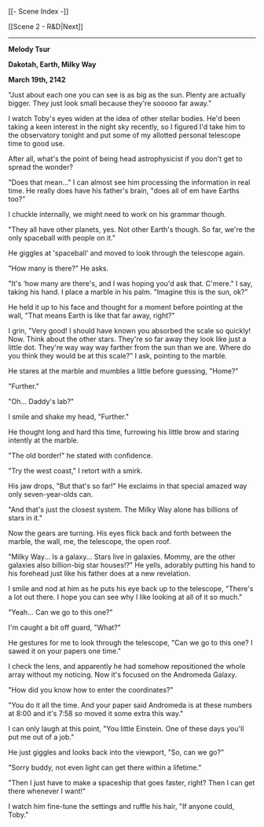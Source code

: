 [[- Scene Index -]]

[[Scene 2 - R&D|Next]]

---
**Melody Tsur**

**Dakotah, Earth, Milky Way**

**March 19th, 2142**

"Just about each one you can see is as big as the sun. Plenty are actually bigger. They just look small because they're sooooo far away."

  

I watch Toby's eyes widen at the idea of other stellar bodies. He'd been taking a keen interest in the night sky recently, so I figured I'd take him to the observatory tonight and put some of my allotted personal telescope time to good use.

  

After all, what's the point of being head astrophysicist if you don't get to spread the wonder?

  

"Does that mean..." I can almost see him processing the information in real time. He really does have his father's brain, "does all of em have Earths too?"

  

I chuckle internally, we might need to work on his grammar though.

  

"They all have other planets, yes. Not other Earth's though. So far, we're the only spaceball with people on it."

  

He giggles at 'spaceball' and moved to look through the telescope again.

  

"How many is there?" He asks.

  

"It's ‘how many are there's, and I was hoping you'd ask that. C'mere." I say, taking his hand. I place a marble in his palm. "Imagine this is the sun, ok?"

  

He held it up to his face and thought for a moment before pointing at the wall, "That means Earth is like that far away, right?"

  

I grin, "Very good! I should have known you absorbed the scale so quickly! Now. Think about the other stars. They're so far away they look like just a little dot. They're way way way farther from the sun than we are. Where do you think they would be at this scale?" I ask, pointing to the marble.

  

He stares at the marble and mumbles a little before guessing, "Home?"

  

"Further."

  

"Oh... Daddy's lab?"

  

I smile and shake my head, "Further."

  

He thought long and hard this time, furrowing his little brow and staring intently at the marble.

  

"The old border!" he stated with confidence.

  

"Try the west coast," I retort with a smirk.

  

His jaw drops, "But that's so far!" He exclaims in that special amazed way only seven-year-olds can.

  

"And that's just the closest system. The Milky Way alone has billions of stars in it."

  

Now the gears are turning. His eyes flick back and forth between the marble, the wall, me, the telescope, the open roof.

  

"Milky Way... Is a galaxy... Stars live in galaxies. Mommy, are the other galaxies also billion-big star houses!?" He yells, adorably putting his hand to his forehead just like his father does at a new revelation.

  

I smile and nod at him as he puts his eye back up to the telescope, "There's a lot out there. I hope you can see why I like looking at all of it so much."

  

"Yeah... Can we go to this one?"

  

I'm caught a bit off guard, "What?"

  

He gestures for me to look through the telescope, "Can we go to this one? I sawed it on your papers one time."

  

I check the lens, and apparently he had somehow repositioned the whole array without my noticing. Now it's focused on the Andromeda Galaxy.

  

"How did you know how to enter the coordinates?"

  

"You do it all the time. And your paper said Andromeda is at these numbers at 8:00 and it's 7:58 so moved it some extra this way."

  

I can only laugh at this point, "You little Einstein. One of these days you'll put me out of a job."

  

He just giggles and looks back into the viewport, "So, can we go?"

  

"Sorry buddy, not even light can get there within a lifetime."

  

"Then I just have to make a spaceship that goes faster, right? Then I can get there whenever I want!"

  

I watch him fine-tune the settings and ruffle his hair, "If anyone could, Toby."